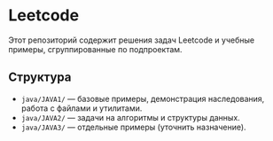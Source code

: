 # Leetcode 

Этот репозиторий содержит решения задач Leetcode и учебные примеры, сгруппированные по подпроектам.

## Структура

- `java/JAVA1/` — базовые примеры, демонстрация наследования, работа с файлами и утилитами.
- `java/JAVA2/` — задачи на алгоритмы и структуры данных.
- `java/JAVA3/` — отдельные примеры (уточнить назначение).
